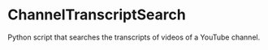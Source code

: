 # ChannelTranscriptSearch
Python script that searches the transcripts of videos of a YouTube channel.
